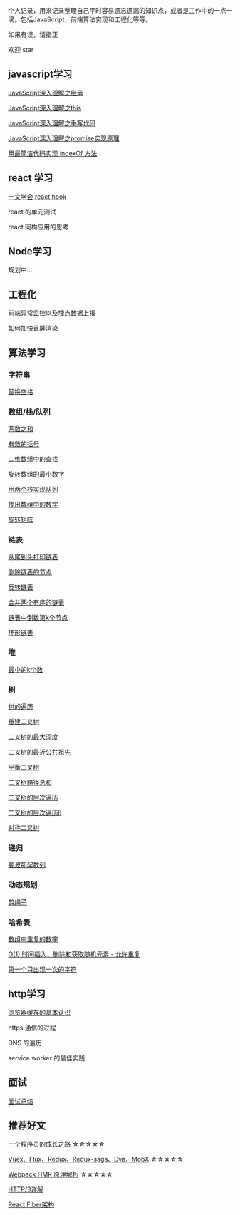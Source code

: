 个人记录，用来记录整理自己平时容易遗忘遗漏的知识点，或者是工作中的一点一滴。包括JavaScript，前端算法实现和工程化等等。

如果有误，请指正

欢迎 star

## javascript学习

[JavaScript深入理解之继承](https://github.com/plane-hjh/blog1/issues/1)

[JavaScript深入理解之this](https://github.com/plane-hjh/blog1/issues/2)

[JavaScript深入理解之手写代码](https://github.com/plane-hjh/blog1/issues/3)

[JavaScript深入理解之promise实现原理](https://github.com/plane-hjh/blog1/issues/31)

[用最简洁代码实现 indexOf 方法](https://github.com/plane-hjh/blog1/issues/38)

## react 学习

[一文学会 react hook](https://github.com/plane-hjh/blog1/issues/34)

react 的单元测试

react 同构应用的思考

## Node学习

规划中...

## 工程化

前端异常监控以及埋点数据上报

如何加快首屏渲染

## 算法学习

### 字符串

[替换空格](https://github.com/plane-hjh/blog1/issues/10)

### 数组/栈/队列

[两数之和](https://github.com/plane-hjh/blog1/issues/20)

[有效的括号](https://github.com/plane-hjh/blog1/issues/23)

[二维数组中的查找](https://github.com/plane-hjh/blog1/issues/7)

[旋转数组的最小数字](https://github.com/plane-hjh/blog1/issues/11)

[用两个栈实现队列](https://github.com/plane-hjh/blog1/issues/12)

[找出数组中的数字](https://github.com/plane-hjh/blog1/issues/13)

[旋转矩阵](https://github.com/plane-hjh/blog1/issues/37)

### 链表

[从尾到头打印链表](https://github.com/plane-hjh/blog1/issues/6)

[删除链表的节点](https://github.com/plane-hjh/blog1/issues/18)

[反转链表](https://github.com/plane-hjh/blog1/issues/15)

[合并两个有序的链表](https://github.com/plane-hjh/blog1/issues/16)

[链表中倒数第k个节点](https://github.com/plane-hjh/blog1/issues/17)

[环形链表](https://github.com/plane-hjh/blog1/issues/22)

### 堆

[最小的k个数](https://github.com/plane-hjh/blog1/issues/39)

### 树

[树的遍历](https://github.com/plane-hjh/blog1/issues/4)

[重建二叉树](https://github.com/plane-hjh/blog1/issues/14)

[二叉树的最大深度](https://github.com/plane-hjh/blog1/issues/25)

[二叉树的最近公共祖先](https://github.com/plane-hjh/blog1/issues/26)

[平衡二叉树](https://github.com/plane-hjh/blog1/issues/27)

[二叉树路径总和](https://github.com/plane-hjh/blog1/issues/28)

[二叉树的层次遍历](https://github.com/plane-hjh/blog1/issues/29)

[二叉树的层次遍历II](https://github.com/plane-hjh/blog1/issues/30)

[对称二叉树](https://github.com/plane-hjh/blog1/issues/36)

### 递归

[斐波那契数列](https://github.com/plane-hjh/blog1/issues/8)

### 动态规划

[剪绳子](https://github.com/plane-hjh/blog1/issues/9)

### 哈希表

[数组中重复的数字](https://github.com/plane-hjh/blog1/issues/35)

[O(1) 时间插入、删除和获取随机元素 - 允许重复](https://github.com/plane-hjh/blog1/issues/32)

[第一个只出现一次的字符](https://github.com/plane-hjh/blog1/issues/33)


## http学习

[浏览器缓存的基本认识](https://github.com/plane-hjh/blog1/issues/5)

https 通信的过程

DNS 的遍历

service worker 的最佳实践

## 面试

[面试总结]()

## 推荐好文

[一个程序员的成长之路](https://github.com/fouber/blog/issues/41) ☆☆☆☆☆

[Vuex、Flux、Redux、Redux-saga、Dva、MobX](https://zhuanlan.zhihu.com/p/53599723) ☆☆☆☆☆

[Webpack HMR 原理解析](https://zhuanlan.zhihu.com/p/30669007) ☆☆☆☆☆

[HTTP/3详解](https://hungryturbo.com/HTTP3-explained/quic/%E5%BC%95%E8%A8%80.html)

[React Fiber架构](https://zhuanlan.zhihu.com/p/37095662)
